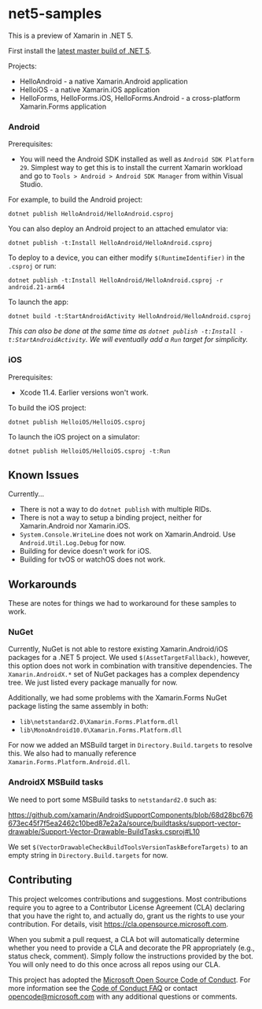 # net5-samples

This is a preview of Xamarin in .NET 5.

First install the [latest master build of .NET 5][0].

Projects:

* HelloAndroid - a native Xamarin.Android application
* HelloiOS - a native Xamarin.iOS application
* HelloForms, HelloForms.iOS, HelloForms.Android - a cross-platform Xamarin.Forms application

### Android

Prerequisites:

* You will need the Android SDK installed as well as `Android SDK Platform 29`. Simplest way to get this is to install the current Xamarin workload and go to `Tools > Android > Android SDK Manager` from within Visual Studio.

For example, to build the Android project:

    dotnet publish HelloAndroid/HelloAndroid.csproj

You can also deploy an Android project to an attached emulator via:

    dotnet publish -t:Install HelloAndroid/HelloAndroid.csproj

To deploy to a device, you can either modify `$(RuntimeIdentifier)` in
the `.csproj` or run:

    dotnet publish -t:Install HelloAndroid/HelloAndroid.csproj -r android.21-arm64

To launch the app:

    dotnet build -t:StartAndroidActivity HelloAndroid/HelloAndroid.csproj

_This can also be done at the same time as `dotnet publish -t:Install -t:StartAndroidActivity`. We will eventually add a `Run` target for simplicity._

### iOS

Prerequisites:

* Xcode 11.4. Earlier versions won't work.

To build the iOS project:

    dotnet publish HelloiOS/HelloiOS.csproj

To launch the iOS project on a simulator:

    dotnet publish HelloiOS/HelloiOS.csproj -t:Run

[0]: https://github.com/dotnet/installer#installers-and-binaries

## Known Issues

Currently...

* There is not a way to do `dotnet publish` with multiple RIDs.
* There is not a way to setup a binding project, neither for Xamarin.Android nor Xamarin.iOS.
* `System.Console.WriteLine` does not work on Xamarin.Android. Use
  `Android.Util.Log.Debug` for now.
* Building for device doesn't work for iOS.
* Building for tvOS or watchOS does not work.

[nslog]: https://stackoverflow.com/questions/9204160/monotouch-nslog-and-testflightsdk

## Workarounds

These are notes for things we had to workaround for these samples to work.

### NuGet

Currently, NuGet is not able to restore existing Xamarin.Android/iOS
packages for a .NET 5 project. We used `$(AssetTargetFallback)`,
however, this option does not work in combination with transitive
dependencies. The `Xamarin.AndroidX.*` set of NuGet packages has a
complex dependency tree. We just listed every package manually for
now.

Additionally, we had some problems with the Xamarin.Forms NuGet
package listing the same assembly in both:

* `lib\netstandard2.0\Xamarin.Forms.Platform.dll`
* `lib\MonoAndroid10.0\Xamarin.Forms.Platform.dll`

For now we added an MSBuild target in `Directory.Build.targets` to
resolve this. We also had to manually reference
`Xamarin.Forms.Platform.Android.dll`.

### AndroidX MSBuild tasks

We need to port some MSBuild tasks to `netstandard2.0` such as:

https://github.com/xamarin/AndroidSupportComponents/blob/68d28bc676673ec45f7f5ea2462c10bed87e2a2a/source/buildtasks/support-vector-drawable/Support-Vector-Drawable-BuildTasks.csproj#L10

We set `$(VectorDrawableCheckBuildToolsVersionTaskBeforeTargets)` to
an empty string in `Directory.Build.targets` for now.

## Contributing

This project welcomes contributions and suggestions.  Most contributions require you to agree to a
Contributor License Agreement (CLA) declaring that you have the right to, and actually do, grant us
the rights to use your contribution. For details, visit https://cla.opensource.microsoft.com.

When you submit a pull request, a CLA bot will automatically determine whether you need to provide
a CLA and decorate the PR appropriately (e.g., status check, comment). Simply follow the instructions
provided by the bot. You will only need to do this once across all repos using our CLA.

This project has adopted the [Microsoft Open Source Code of Conduct](https://opensource.microsoft.com/codeofconduct/).
For more information see the [Code of Conduct FAQ](https://opensource.microsoft.com/codeofconduct/faq/) or
contact [opencode@microsoft.com](mailto:opencode@microsoft.com) with any additional questions or comments.
